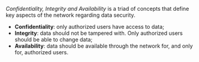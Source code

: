 *Confidentiality, Integrity and Availability* is a triad of concepts that define key aspects of the network regarding data security.

- **Confidentiality**: only authorized users have access to data;
- **Integrity**: data should not be tampered with. Only authorized users should be able to change data;
- **Availability**: data should be available through the network for, and only for, authorized users.

